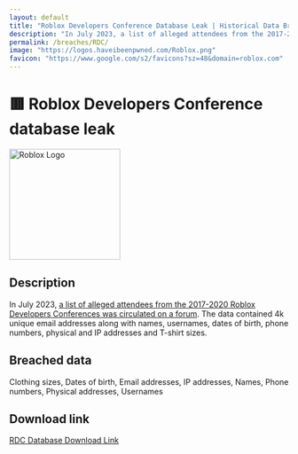 ```yaml
---
layout: default
title: "Roblox Developers Conference Database Leak | Historical Data Breaches Archive"
description: "In July 2023, a list of alleged attendees from the 2017-2020 Roblox Developers Conferences was circulated on a forum. The data contained 4k unique email addresses along with names, usernames, dates of birth, phone numbers, physical and IP addresses and T-shirt sizes."
permalink: /breaches/RDC/
image: "https://logos.haveibeenpwned.com/Roblox.png"
favicon: "https://www.google.com/s2/favicons?sz=48&domain=roblox.com"
---
```


# 🟥 Roblox Developers Conference database leak

<img src="https://logos.haveibeenpwned.com/Roblox.png" alt="Roblox Logo" width="200" height="200">

## Description

In July 2023, <a href="https://redirect.trace.rip/?url=https://twitter.com/troyhunt/status/1681163196110098432" target="_blank" rel="noopener noreferrer">a list of alleged attendees from the 2017-2020 Roblox Developers Conferences was circulated on a forum</a>. The data contained 4k unique email addresses along with names, usernames, dates of birth, phone numbers, physical and IP addresses and T-shirt sizes.

## Breached data

Clothing sizes, Dates of birth, Email addresses, IP addresses, Names, Phone numbers, Physical addresses, Usernames

## Download link

[RDC Database Download Link](https://redirect.trace.rip/?url=https://buzzheavier.com/j6thdn24enwc)
